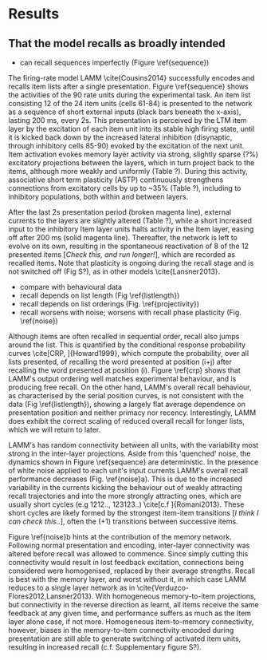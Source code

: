 # Results

## That the model recalls as broadly intended

* can recall sequences imperfectly (Figure \ref{sequence})

The firing-rate model LAMM \cite{Cousins2014} successfully encodes and recalls item lists after a single presentation. Figure \ref{sequence} shows the activities of the 90 rate units during the experimental task. An item list consisting 12 of the 24 item units (cells 61-84) is presented to the network as a sequence of short external inputs (black bars beneath the x-axis), lasting 200 ms, every 2s. This presentation is perceived by the LTM item layer by the excitation of each item unit into its stable high firing state, until it is kicked back down by the increased lateral inhibition (disynaptic, through inhibitory cells 85-90) evoked by the excitation of the next unit. Item activation evokes memory layer activity via strong, slightly sparse (?%) excitatory projections between the layers, which in turn project back to the items, although more weakly and uniformly (Table ?). During this activity, associative short term plasticity (ASTP) continuously strengthens connections from excitatory cells by up to ~35% (Table ?), including to inhibitory populations, both within and between layers.

After the last 2s presentation period (broken magenta line), external currents to the layers are slightly altered (Table ?), while a short increased input to the inhibitory Item layer units halts activity in the Item layer, easing off after 200 ms (solid magenta line). Thereafter, the network is left to evolve on its own, resulting in the spontaneous reactivation of 8 of the 12 presented items [_Check this, and run longer!_], which are recorded as recalled items. Note that plasticity is ongoing during the recall stage and is not switched off (Fig S?), as in other models \cite{Lansner2013}.

* compare with behavioural data
* recall depends on list length (Fig \ref{listlength})
* recall depends on list orderings (Fig. \ref{projectivity})
* recall worsens with noise; worsens with recall phase plasticity (Fig. \ref{noise})


Although items are often recalled in sequential order, recall also jumps around the list. This is quantified by the conditional response probability curves \cite[CRP, ]{Howard1999}, which compute the probability, over all lists presented, of recalling the word presented at position \(i+j\) after recalling the word presented at position \(i\). Figure \ref{crp} shows that LAMM's output ordering well matches experimental behaviour, and is producing free recall. On the other hand, LAMM's overall recall behaviour, as characterised by the serial position curves, is not consistent with the data (Fig \ref{listlength}), showing a largely flat average dependence on presentation position and neither primacy nor recency. Interestingly, LAMM does exhibit the correct scaling of reduced overall recall for longer lists, which we will return to later.

LAMM's has random connectivity between all units, with the variability most strong in the inter-layer projections. Aside from this 'quenched' noise, the dynamics shown in Figure \ref{sequence} are deterministic. In the presence of white noise applied to each unit's input currents LAMM's overall recall performance decreases (Fig. \ref{noise}a). This is due to the increased variability in the currents kicking the behaviour out of weakly attracting recall trajectories and into the more strongly attracting ones, which are usually short cycles (e.g 1212.., 123123..) \cite[c.f ]{Romani2013}. These short cycles are likely formed by the strongest item-item transitions [_I think I can check this.._], often the \(+1\) transitions between successive items.

Figure \ref{noise}b hints at the contribution of the memory network. Following normal presentation and encoding, inter-layer connectivity was altered before recall was allowed to commence. Since simply cutting this connectivity would result in lost feedback excitation, connections being considered were homogenised, replaced by their average strengths. Recall is best with the memory layer, and worst without it, in which case LAMM reduces to a single layer network as in \cite{Verduzco-Flores2012,Lansner2013}. With homogeneous memory-to-item projections, but connectivity in the reverse direction as learnt, all items receive the same feedback at any given time, and performance suffers as much as the Item layer alone case, if not more. Homogeneous item-to-memory connectivity, however, biases in the memory-to-item connectivity encoded during presentation are still able to generate switching of activated item units, resulting in increased recall (c.f. Supplementary figure S?).



